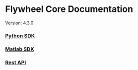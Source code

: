 # Flywheel Core Documentation
Version: 4.3.0

### [Python SDK](python/)

### [Matlab SDK](matlab/)

### [Rest API](swagger/index.html)

